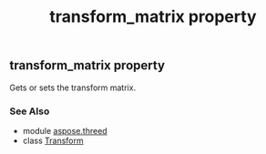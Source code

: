 ﻿---
title: transform_matrix property
second_title: Aspose.3D for Python via .NET API References
description: 
type: docs
weight: 260
url: /python-net/aspose.threed/transform/transform_matrix/
is_root: false
---

## transform_matrix property


Gets or sets the transform matrix.

### See Also
* module [aspose.threed](../../)
* class [Transform](/3d/python-net/aspose.threed/transform)
